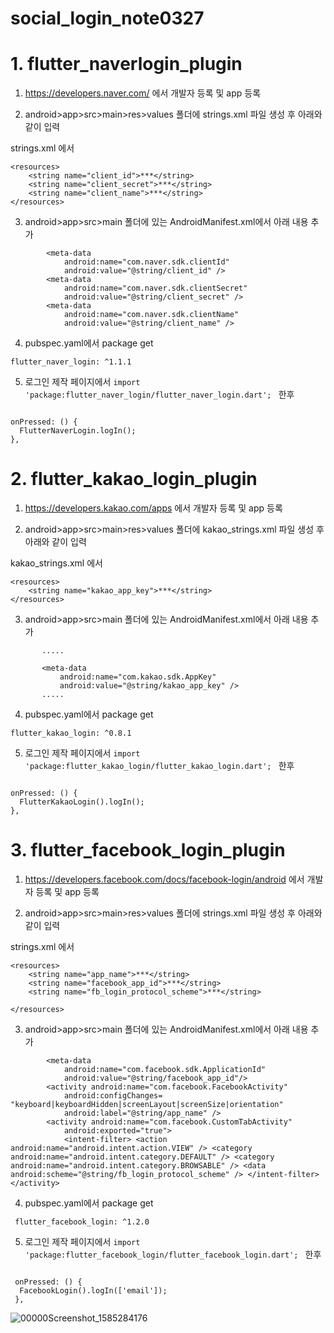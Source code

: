 # social_login_note0327

# 1. flutter_naverlogin_plugin

1. https://developers.naver.com/ 에서 개발자 등록 및 app 등록

2. android>app>src>main>res>values 폴더에 strings.xml 파일 생성 후 아래와 같이 입력


strings.xml 에서
```<?xml version="1.0" encoding="utf-8"?>
<resources>
    <string name="client_id">***</string>
    <string name="client_secret">***</string>
    <string name="client_name">***</string>
</resources>
```
3. android>app>src>main 폴더에 있는  AndroidManifest.xml에서 아래 내용 추가

```
        <meta-data
            android:name="com.naver.sdk.clientId"
            android:value="@string/client_id" />
        <meta-data
            android:name="com.naver.sdk.clientSecret"
            android:value="@string/client_secret" />
        <meta-data
            android:name="com.naver.sdk.clientName"
            android:value="@string/client_name" />
```
4. pubspec.yaml에서 package get

```flutter_naver_login: ^1.1.1```

5. 로그인 제작 페이지에서 
```import 'package:flutter_naver_login/flutter_naver_login.dart'; ``` 한후

```

onPressed: () {
  FlutterNaverLogin.logIn();
},
```


# 2. flutter_kakao_login_plugin

1. https://developers.kakao.com/apps 에서 개발자 등록 및 app 등록

2. android>app>src>main>res>values 폴더에 kakao_strings.xml 파일 생성 후 아래와 같이 입력


kakao_strings.xml 에서
```<?xml version="1.0" encoding="utf-8"?>
<resources>
    <string name="kakao_app_key">***</string>
</resources>
```
3. android>app>src>main 폴더에 있는  AndroidManifest.xml에서 아래 내용 추가

```<uses-permission android:name="android.permission.INTERNET"/>
       .....
       
       <meta-data
           android:name="com.kakao.sdk.AppKey"
           android:value="@string/kakao_app_key" />
       .....
```
4. pubspec.yaml에서 package get

```flutter_kakao_login: ^0.8.1```

5. 로그인 제작 페이지에서 
```import 'package:flutter_kakao_login/flutter_kakao_login.dart'; ``` 한후

```

onPressed: () {
  FlutterKakaoLogin().logIn();
},
```

# 3. flutter_facebook_login_plugin

1. https://developers.facebook.com/docs/facebook-login/android 에서 개발자 등록 및 app 등록

2. android>app>src>main>res>values 폴더에 strings.xml 파일 생성 후 아래와 같이 입력


strings.xml 에서
```<?xml version="1.0" encoding="utf-8"?>
<resources>
    <string name="app_name">***</string>
    <string name="facebook_app_id">***</string>
    <string name="fb_login_protocol_scheme">***</string>

</resources>
```
3. android>app>src>main 폴더에 있는  AndroidManifest.xml에서 아래 내용 추가

```
        <meta-data
            android:name="com.facebook.sdk.ApplicationId"
            android:value="@string/facebook_app_id"/>
        <activity android:name="com.facebook.FacebookActivity"
            android:configChanges= "keyboard|keyboardHidden|screenLayout|screenSize|orientation"
            android:label="@string/app_name" />
        <activity android:name="com.facebook.CustomTabActivity"
            android:exported="true">
            <intent-filter> <action android:name="android.intent.action.VIEW" /> <category android:name="android.intent.category.DEFAULT" /> <category android:name="android.intent.category.BROWSABLE" /> <data android:scheme="@string/fb_login_protocol_scheme" /> </intent-filter> </activity>

```
4. pubspec.yaml에서 package get

``` flutter_facebook_login: ^1.2.0```

5. 로그인 제작 페이지에서 
```import 'package:flutter_facebook_login/flutter_facebook_login.dart'; ``` 한후

```

 onPressed: () {
  FacebookLogin().logIn(['email']);
 },
```


![00000Screenshot_1585284176](https://user-images.githubusercontent.com/53202507/77722649-b0caa380-7031-11ea-97ac-cddad1ff319e.jpg)


